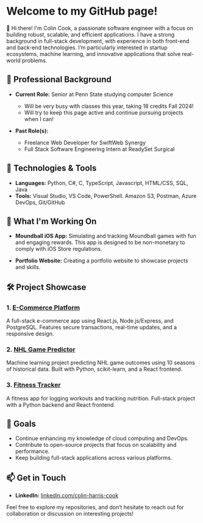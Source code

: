 # Welcome to my GitHub page!

👋 Hi there! I'm Colin Cook, a passionate software engineer with a focus on building robust, scalable, and efficient applications. I have a strong background in full-stack development, with experience in both front-end and back-end technologies. I’m particularly interested in startup ecosystems, machine learning, and innovative applications that solve real-world problems.

## 💼 Professional Background

- **Current Role:** Senior at Penn State studying computer Science
  - Will be very busy with classes this year, taking 18 credits Fall 2024!
  - Will try to keep this page active and continue pursuing projects when I can!
    
- **Past Role(s):** 
  - Freelance Web Developer for SwiftWeb Synergy
  - Full Stack Software Engineering Intern at ReadySet Surgical
  
## 🔧 Technologies & Tools

- **Languages:** Python, C#, C, TypeScript, Javascript, HTML/CSS, SQL, Java
- **Tools:** Visual Studio, VS Code, PowerShell. Amazon S3, Postman, Azure DevOps, Git/GitHub
  

## 🌱 What I'm Working On

- **Moundball iOS App:** Simulating and tracking Moundball games with fun and engaging rewards. This app is designed to be non-monetary to comply with iOS Store regulations.
  
- **Portfolio Website:** Creating a portfolio website to showcase projects and skills.


## 🛠️ Project Showcase

### 1. [E-Commerce Platform](https://github.com/ColinHCook/ECommerceWebsite)
A full-stack e-commerce app using React.js, Node.js/Express, and PostgreSQL. Features secure transactions, real-time updates, and a responsive design.

### 2. [NHL Game Predictor](https://github.com/ColinHCook/nhl-predictor)
Machine learning project predicting NHL game outcomes using 10 seasons of historical data. Built with Python, scikit-learn, and a React frontend.

### 3. [Fitness Tracker](https://github.com/ColinHCook/fitness-app-clone)
A fitness app for logging workouts and tracking nutrition. Full-stack project with a Python backend and React frontend.


## 🎯 Goals

- Continue enhancing my knowledge of cloud computing and DevOps.
- Contribute to open-source projects that focus on scalability and performance.
- Keep building full-stack applications across various platforms.

## 📫 Get in Touch

- **LinkedIn:** [linkedin.com/colin-harris-cook](https://www.linkedin.com/in/colin-harris-cook/) 

Feel free to explore my repositories, and don’t hesitate to reach out for collaboration or discussion on interesting projects!
